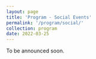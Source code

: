 ```yaml
---
layout: page
title: 'Program - Social Events'
permalink: '/program/social/'
collection: program
date: 2022-03-25
---
```


To be announced soon.
